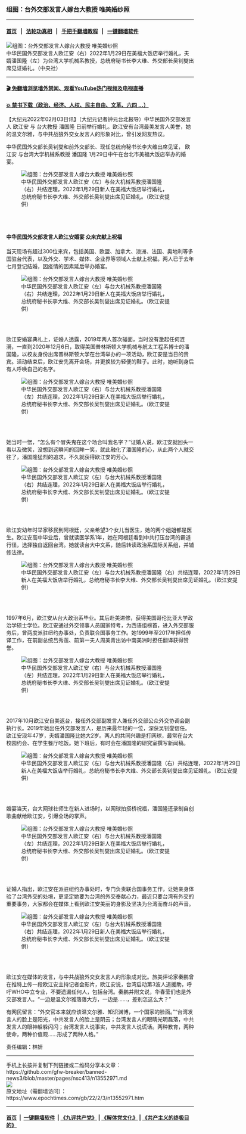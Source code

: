 ### 组图：台外交部发言人嫁台大教授 唯美婚纱照
------------------------

#### [首页](https://github.com/gfw-breaker/banned-news3/blob/master/README.md) &nbsp;&nbsp;|&nbsp;&nbsp; [法轮功真相](https://github.com/begood0513/basic/blob/master/README.md)  &nbsp;&nbsp;|&nbsp;&nbsp; [手把手翻墙教程](https://github.com/gfw-breaker/guides/wiki)  &nbsp;&nbsp;|&nbsp;&nbsp; [一键翻墙软件](https://github.com/gfw-breaker/nogfw/blob/master/README.md)  



<div><img alt="组图：台外交部发言人嫁台大教授 唯美婚纱照" class="attachment-djy_600_400 size-djy_600_400 wp-post-image" src="https://i.epochtimes.com/assets/uploads/2022/02/id13553263-2202030900422378-600x400.jpg"/>
<div class="caption">
 中华民国外交部发言人欧江安（右）2022年1月29日在美福大饭店举行婚礼，夫婿潘国隆（左）为台湾大学机械系教授，总统府秘书长李大维、外交部长吴钊燮出席见证婚礼。（中央社）
</div></div><hr/>

#### [ 🎬  免翻墙浏览墙外禁闻、观看YouTube热门视频及电视直播](https://github.com/gfw-breaker/HelloWorld)

#### [ 💥  禁书下载（政治、经济、人权、民主自由、文革、六四 ...）](https://github.com/gfw-breaker/books/blob/master/README.md)

<div><p>
 【大纪元2022年02月03日讯】（大纪元记者钟元台北报导）中华民国外交部发言人
 <ok href="https://www.epochtimes.com/gb/tag/%E6%AC%A7%E6%B1%9F%E5%AE%89.html">
  欧江安
 </ok>
 与
 <ok href="https://www.epochtimes.com/gb/tag/%E5%8F%B0%E5%A4%A7%E6%95%99%E6%8E%88.html">
  台大教授
 </ok>
 <ok href="https://www.epochtimes.com/gb/tag/%E6%BD%98%E5%9B%BD%E9%9A%86.html">
  潘国隆
 </ok>
 日前举行婚礼。欧江安有台湾最美发言人美誉，她的温文尔雅，与中共战狼外交女发言人的形象对比，曾引发网友热议。
</p>
<p>
 中华民国外交部长吴钊燮和前外交部长、现任总统府秘书长李大维出席见证，
 <ok href="https://www.epochtimes.com/gb/tag/%E6%AC%A7%E6%B1%9F%E5%AE%89.html">
  欧江安
 </ok>
 与台湾大学机械系教授
 <ok href="https://www.epochtimes.com/gb/tag/%E6%BD%98%E5%9B%BD%E9%9A%86.html">
  潘国隆
 </ok>
 1月29日中午在台北市美福大饭店举办的婚宴。
</p>
<figure aria-describedby="caption-attachment-13553266" class="wp-caption aligncenter" id="attachment_13553266" style="width: 399px">
 <ok href="https://i.epochtimes.com/assets/uploads/2022/02/id13553266-2202030854232378.jpg" target="_blank">
  <img alt="组图：台外交部发言人嫁台大教授 唯美婚纱照" class="size-large wp-image-13553266" src="https://i.epochtimes.com/assets/uploads/2022/02/id13553266-2202030854232378.jpg" title="组图：台外交部发言人嫁台大教授 唯美婚纱照"/>
 </ok>
 <br/><figcaption class="wp-caption-text" id="caption-attachment-13553266">
  中华民国外交部发言人欧江安（左）与台大机械系教授潘国隆（右）共结连理，2022年1月29日新人在美福大饭店举行婚礼，总统府秘书长李大维、外交部长吴钊燮出席见证婚礼。（欧江安提供）
 </figcaption><br/>
</figure><br/>
<h4>
 中华民国外交部发言人欧江安婚宴 众来宾献上祝福
</h4>
<p>
 当天现场有超过300位来宾，包括美国、欧盟、加拿大、澳洲、法国、奥地利等多国驻台代表，以及外交、学术、媒体、企业界等领域人士献上祝福。两人已于去年七月登记结婚，因疫情的因素延后举办婚宴。
</p>
<figure aria-describedby="caption-attachment-13553267" class="wp-caption aligncenter" id="attachment_13553267" style="width: 399px">
 <ok href="https://i.epochtimes.com/assets/uploads/2022/02/id13553267-2202030854392378.jpg" target="_blank">
  <img alt="组图：台外交部发言人嫁台大教授 唯美婚纱照" class="size-large wp-image-13553267" src="https://i.epochtimes.com/assets/uploads/2022/02/id13553267-2202030854392378.jpg" title="组图：台外交部发言人嫁台大教授 唯美婚纱照"/>
 </ok>
 <br/><figcaption class="wp-caption-text" id="caption-attachment-13553267">
  中华民国外交部发言人欧江安（左）与台大机械系教授潘国隆（右）共结连理，2022年1月29日新人在美福大饭店举行婚礼，总统府秘书长李大维、外交部长吴钊燮出席见证婚礼。（欧江安提供）
 </figcaption><br/>
</figure><br/>
<p>
 欧江安婚宴典礼上，证婚人透露，2019年两人首次碰面，当时没有激起任何涟漪，一直到2020年12月6日，取得美国普林斯顿大学机械与航太工程系博士的潘国隆，以校友身份出席普林斯顿大学在台湾举办的一项活动，欧江安是当日的贵宾。活动结束后，欧江安先离开会场，并更换较为轻便的鞋子。此时，她听到身后有人呼唤自己的名字。
</p>
<figure aria-describedby="caption-attachment-13553269" class="wp-caption aligncenter" id="attachment_13553269" style="width: 399px">
 <ok href="https://i.epochtimes.com/assets/uploads/2022/02/id13553269-2202030854272378.jpg" target="_blank">
  <img alt="组图：台外交部发言人嫁台大教授 唯美婚纱照" class="size-large wp-image-13553269" src="https://i.epochtimes.com/assets/uploads/2022/02/id13553269-2202030854272378.jpg" title="组图：台外交部发言人嫁台大教授 唯美婚纱照"/>
 </ok>
 <br/><figcaption class="wp-caption-text" id="caption-attachment-13553269">
  中华民国外交部发言人欧江安（右）与台大机械系教授潘国隆（左）共结连理，2022年1月29日新人在美福大饭店举行婚礼，总统府秘书长李大维、外交部长吴钊燮出席见证婚礼。（欧江安提供）
 </figcaption><br/>
</figure><br/>
<p>
 她当时一愣，“怎么有个冒失鬼在这个场合叫我名字？”证婚人说，欧江安就回头一看以及微笑，没想到这瞬间的回眸一笑，就此融化了潘国隆的心，从此两个人就交往了，潘国隆猛烈的追求，不久就获得欧江安的芳心。
</p>
<figure aria-describedby="caption-attachment-13553272" class="wp-caption aligncenter" id="attachment_13553272" style="width: 399px">
 <ok href="https://i.epochtimes.com/assets/uploads/2022/02/id13553272-2202030854432378.jpg" target="_blank">
  <img alt="组图：台外交部发言人嫁台大教授 唯美婚纱照" class="size-large wp-image-13553272" src="https://i.epochtimes.com/assets/uploads/2022/02/id13553272-2202030854432378.jpg" title="组图：台外交部发言人嫁台大教授 唯美婚纱照"/>
 </ok>
 <br/><figcaption class="wp-caption-text" id="caption-attachment-13553272">
  中华民国外交部发言人欧江安（左）与台大机械系教授潘国隆（右）共结连理，2022年1月29日新人在美福大饭店举行婚礼，总统府秘书长李大维、外交部长吴钊燮出席见证婚礼。（欧江安提供）
 </figcaption><br/>
</figure><br/>
<p>
 欧江安幼年时举家移民到阿根廷，父亲希望3个女儿当医生，她的两个姐姐都是医生。欧江安高中毕业后，曾就读医学系1年，她在阿根廷看到中共打压台湾的霸道行径，选择独自返回台湾。她就读台大中文系，随后转读政治系国际关系组，并辅修法律。
</p>
<figure aria-describedby="caption-attachment-13553273" class="wp-caption aligncenter" id="attachment_13553273" style="width: 600px">
 <ok href="https://i.epochtimes.com/assets/uploads/2022/02/id13553273-2202030854362378.jpg" target="_blank">
  <img alt="组图：台外交部发言人嫁台大教授 唯美婚纱照" class="size-large wp-image-13553273" src="https://i.epochtimes.com/assets/uploads/2022/02/id13553273-2202030854362378-600x400.jpg" title="组图：台外交部发言人嫁台大教授 唯美婚纱照"/>
 </ok>
 <br/><figcaption class="wp-caption-text" id="caption-attachment-13553273">
  中华民国外交部发言人欧江安（左）与台大机械系教授潘国隆（右）共结连理，2022年1月29日新人在美福大饭店举行婚礼，总统府秘书长李大维、外交部长吴钊燮出席见证婚礼。（欧江安提供）
 </figcaption><br/>
</figure><br/>
<p>
 1997年6月，欧江安从台大政治系毕业。其后赴美进修，获得美国哥伦比亚大学政治学硕士学位。欧江安通过外交领事人员国家特考，为西语组榜首，进入外交部服务后，曾两度派驻纽约办事处，负责联合国事务工作。她1999年至2017年担任传译工作，在前副总统吕秀莲、前第一夫人周美青出访中南美洲时担任翻译获得赞誉。
</p>
<figure aria-describedby="caption-attachment-13553276" class="wp-caption aligncenter" id="attachment_13553276" style="width: 399px">
 <ok href="https://i.epochtimes.com/assets/uploads/2022/02/id13553276-2202030854342378.jpg" target="_blank">
  <img alt="组图：台外交部发言人嫁台大教授 唯美婚纱照" class="size-large wp-image-13553276" src="https://i.epochtimes.com/assets/uploads/2022/02/id13553276-2202030854342378.jpg" title="组图：台外交部发言人嫁台大教授 唯美婚纱照"/>
 </ok>
 <br/><figcaption class="wp-caption-text" id="caption-attachment-13553276">
  中华民国外交部发言人欧江安（右）与台大机械系教授潘国隆（左）共结连理，2022年1月29日新人在美福大饭店举行婚礼，总统府秘书长李大维、外交部长吴钊燮出席见证婚礼。（欧江安提供）
 </figcaption><br/>
</figure><br/>
<p>
 2017年10月欧江安自美返台，接任外交部副发言人兼任外交部公众外交协调会副执行长。2019年她出任外交部发言人，是历来最年轻的一位，深获吴钊燮信任。欧江安现年47岁，夫婿潘国隆比她大2岁。两人的共同兴趣是打网球，最常在台大校园约会、在学生餐厅吃饭。她下班后，有时会在潘国隆的研究室撰写新闻稿。
</p>
<figure aria-describedby="caption-attachment-13553279" class="wp-caption aligncenter" id="attachment_13553279" style="width: 600px">
 <ok href="https://i.epochtimes.com/assets/uploads/2022/02/id13553279-2202030854322378.jpg" target="_blank">
  <img alt="组图：台外交部发言人嫁台大教授 唯美婚纱照" class="size-large wp-image-13553279" src="https://i.epochtimes.com/assets/uploads/2022/02/id13553279-2202030854322378-600x400.jpg" title="组图：台外交部发言人嫁台大教授 唯美婚纱照"/>
 </ok>
 <br/><figcaption class="wp-caption-text" id="caption-attachment-13553279">
  中华民国外交部发言人欧江安（左）与台大机械系教授潘国隆（右）共结连理，2022年1月29日新人在美福大饭店举行婚礼，总统府秘书长李大维、外交部长吴钊燮出席见证婚礼。（欧江安提供）
 </figcaption><br/>
</figure><br/>
<p>
 婚宴当天，台大网球社师生在新人进场时，以网球拍搭桥祝福，潘国隆还录制自创歌曲献给欧江安，引爆全场的掌声。
</p>
<figure aria-describedby="caption-attachment-13553286" class="wp-caption aligncenter" id="attachment_13553286" style="width: 399px">
 <ok href="https://i.epochtimes.com/assets/uploads/2022/02/id13553286-2202030854252378.jpg" target="_blank">
  <img alt="组图：台外交部发言人嫁台大教授 唯美婚纱照" class="size-large wp-image-13553286" src="https://i.epochtimes.com/assets/uploads/2022/02/id13553286-2202030854252378.jpg" title="组图：台外交部发言人嫁台大教授 唯美婚纱照"/>
 </ok>
 <br/><figcaption class="wp-caption-text" id="caption-attachment-13553286">
  中华民国外交部发言人欧江安（右）与台大机械系教授潘国隆（左）共结连理，2022年1月29日新人在美福大饭店举行婚礼，总统府秘书长李大维、外交部长吴钊燮出席见证婚礼。（欧江安提供）
 </figcaption><br/>
</figure><br/>
<p>
 证婚人指出，欧江安在派驻纽约办事处时，专门负责联合国事务工作，让她亲身体验了台湾外交的处境，更坚定她要为台湾的外交奉献心力，最近只要台湾有外交的重要事务，大家都会在媒体上看到欧江安美丽的身影及坚决为台湾而奋斗的声音。
</p>
<figure aria-describedby="caption-attachment-13553284" class="wp-caption aligncenter" id="attachment_13553284" style="width: 399px">
 <ok href="https://i.epochtimes.com/assets/uploads/2022/02/id13553284-2202030854412378.jpg" target="_blank">
  <img alt="组图：台外交部发言人嫁台大教授 唯美婚纱照" class="size-large wp-image-13553284" src="https://i.epochtimes.com/assets/uploads/2022/02/id13553284-2202030854412378.jpg" title="组图：台外交部发言人嫁台大教授 唯美婚纱照"/>
 </ok>
 <br/><figcaption class="wp-caption-text" id="caption-attachment-13553284">
  中华民国外交部发言人欧江安（左）与台大机械系教授潘国隆（右）共结连理，2022年1月29日新人在美福大饭店举行婚礼，总统府秘书长李大维、外交部长吴钊燮出席见证婚礼。（欧江安提供）
 </figcaption><br/>
</figure><br/>
<p>
 欧江安在媒体的发言，与中共战狼外交女发言人的形象成对比。旅美评论家秦鹏曾在推特上传一段欧江安主持记者会影片，欧江安说，台湾启动第3波人道援助，呼吁WHO中立专业，不要遗漏任何人，包括台湾。秦鹏并附文说，华春莹们也是外交部发言人。“一边是温文尔雅落落大方，一边是……，差别怎这么大？”
</p>
<p>
 有网民留言：“外交官本来就应该温文尔雅、知识渊博，一个国家的脸面。”“台湾发言人的脸上是阳光，中共发言人的脸上是阴云；台湾发言人的眼睛光明磊落，中共发言人的眼神躲躲闪闪；台湾发言人说事实，中共发言人说谎话。两种教育，两种使命，两种价值观……形成了两种人格。”
</p>
<p>
 责任编辑：林妍
</p>
</div>
<hr/>
手机上长按并复制下列链接或二维码分享本文章：<br/>
https://github.com/gfw-breaker/banned-news3/blob/master/pages/nsc413/n13552971.md <br/>
<a href='https://github.com/gfw-breaker/banned-news3/blob/master/pages/nsc413/n13552971.md'><img src='https://github.com/gfw-breaker/banned-news3/blob/master/pages/nsc413/n13552971.md.png'/></a> <br/>
原文地址（需翻墙访问）：https://www.epochtimes.com/gb/22/2/3/n13552971.htm


------------------------
#### [首页](https://github.com/gfw-breaker/banned-news3/blob/master/README.md) &nbsp;|&nbsp; [一键翻墙软件](https://github.com/gfw-breaker/nogfw/blob/master/README.md) &nbsp;| [《九评共产党》](https://github.com/gfw-breaker/9ping.md/blob/master/README.md#九评之一评共产党是什么) | [《解体党文化》](https://github.com/gfw-breaker/jtdwh.md/blob/master/README.md) | [《共产主义的终极目的》](https://github.com/gfw-breaker/gczydzjmd.md/blob/master/README.md)


<img src='http://gfw-breaker.win/banned-news3/pages/nsc413/n13552971.md' width='0px' height='0px'/>